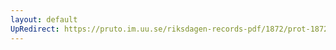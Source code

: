 ```yaml
---
layout: default
UpRedirect: https://pruto.im.uu.se/riksdagen-records-pdf/1872/prot-1872--ak--313/prot-1872--ak--313_035.pdf
---
```

